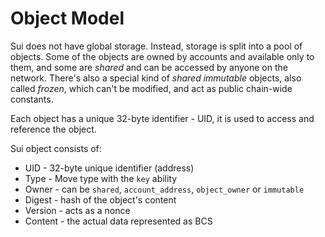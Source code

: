 # Object Model

<!--

- now objects?
    - Sui does not have global storage
    - storage is split into a pool of objects
    - objects are identified by a 32-byte value
    - objects are stored in the blockchain storage
    - focus on infrastructure properties of objects

 -->

Sui does not have global storage. Instead, storage is split into a pool of objects. Some of the objects are owned by accounts and available only to them, and some are *shared* and can be accessed by anyone on the network. There's also a special kind of *shared immutable* objects, also called *frozen*, which can't be modified, and act as public chain-wide constants.

Each object has a unique 32-byte identifier - UID, it is used to access and reference the object.

<!-- TODO: better intro -->

Sui object consists of:

- UID - 32-byte unique identifier (address)
- Type - Move type with the `key` ability
- Owner - can be `shared`, `account_address`, `object_owner` or `immutable`
- Digest - hash of the object's content
- Version - acts as a nonce
- Content - the actual data represented as BCS

<!--

    - UID is also an address
    - Object has an owner field which can be w`shared`, `account_address`, `object_owner` or `immutable`.
    - Object has a version which acts as a nonce - hence Sui does not require an account nonce
    - Object has a Move type with the `key` ability
    - Object has a digest which is a hash of the object's content
    - Object has a content field which is the actual data represented as BCS

    - Reentrancy protection is built into the object model, and account can execute txs in parallel
      if they don't modify the same object

 -->
